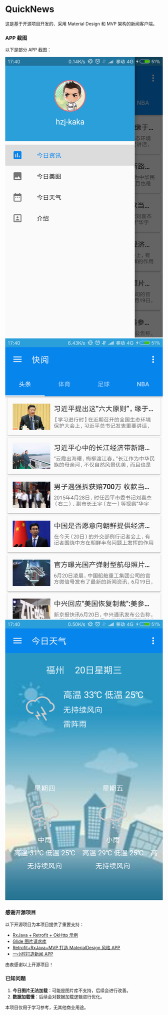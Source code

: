 # QuickNews

这是基于开源项目开发的、采用 Material Design 和 MVP 架构的新闻客户端。

### APP 截图
以下是部分 APP 截图：

![截图1](https://github.com/hzjkaka/QuickNews/blob/master/1%20(1).png)
![截图2](https://github.com/hzjkaka/QuickNews/blob/master/1%20(2).png)
![截图3](https://github.com/hzjkaka/QuickNews/blob/master/1%20(3).png)

### 感谢开源项目
以下开源项目为本项目提供了重要支持：
- [RxJava + Retrofit + OkHttp 示例](https://github.com/rengwuxian/RxJavaSamples)
- [Glide 图片请求库](https://github.com/bumptech/glide)
- [Retrofit+RxJava+MVP 打造 MaterialDesign 风格 APP](https://github.com/RaphetS/TodayInHistory)
- [一小时打造新闻 APP](https://github.com/HuRuWo/YiLan)

由衷感谢以上开源项目！

### 已知问题
1. **今日图片无法加载**：可能是图片库不支持，后续会进行改善。
2. **数据加载慢**：后续会对数据加载逻辑进行优化。

本项目仅用于学习参考，无其他商业用途。
